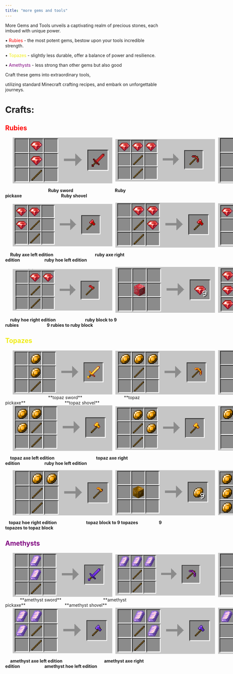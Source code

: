 ```yaml
---
title: "more gems and tools"
---
```


<head>
  <link rel="icon" href="/assets/favicon.ico" type="image/x-icon">
</head>

<style>
.horizon {
  padding: 0 24px;
  margin-right: 5px;
  display: flex;
/*   justify-content: center; */
  align-items: center;
  max-width: 400px
}
.caption {
  font-weight: bold;
  text-align: center;
}
img {
  margin-right: 10px;
/*   max-inline-size: 150px; */
/*   writing-mode: horizontal-tb;  */
  width: 80%; /* Scaled to 80% of the container's width */
  height: auto; /* Maintains aspect ratio */
}
</style>


More Gems and Tools unveils a captivating realm of precious stones, each imbued with unique power. 

 <p>• <span style="color: red;">Rubies</span> - the most potent gems, bestow upon your tools incredible strength. </p>

 <p>• <span style="color: #f0ec11;">Topazes</span> - slightly less durable, offer a balance of power and resilience. </p>

 <p>• <span style="color: purple;">Amethysts</span> - less strong than other gems but also good</p>

 Craft these gems into extraordinary tools, 
 
utilizing standard Minecraft crafting recipes, and embark on unforgettable journeys.


# Crafts:

<h2 style="color:red">Rubies</h2>

<div class="horizon">
  <img src="images/rubies/ruby_sword.png" alt="ruby_sword">
  <img src="images/rubies/ruby_pickaxe.png" alt="ruby_pickaxe">
  <img src="images/rubies/ruby_shovel.png" alt="Ruby_shovel">
</div>

                                   **Ruby sword**                                  **Ruby pickaxe**                                **Ruby shovel**
     
<div class="horizon">
    <img src="images/rubies/ruby_axe_left.png" alt="ruby_axe">
    <img src="images/rubies/ruby_axe_right.png" alt="ruby_axe">
    <img src="images/rubies/ruby_hoe_left.png" alt="Ruby_hoe">
</div>

    **Ruby axe left edition**                                  **ruby axe right edition**                    **ruby hoe left edition**

<div class="horizon">
  <img src="images/rubies/ruby_hoe_right.png" alt="ruby_hoe">
  <img src="images/rubies/ruby_block_to_rubies.png" alt="ruby_pickaxe">
  <img src="images/rubies/rubies_to_ruby_block.png" alt="Rubies to ruby block">
</div>

    **ruby hoe right edition**                        **ruby block to 9 rubies**                       **9 rubies to ruby block**

<h2 style="color:#f0ec11">Topazes</h2>

<div class="horizon">
    <img src="images/topazes/topaz_sword.png" alt="topaz_sword">
    <img src="images/topazes/topaz_pickaxe.png" alt="topaz_pickaxe">
    <img src="images/topazes/topaz_shovel.png" alt="topaz_shovel">
</div>
                                   **topaz sword**                                  **topaz pickaxe**                                **topaz shovel**

<div class="horizon">
    <img src="images/topazes/topaz_axe_left.png" alt="topaz_axe">
    <img src="images/topazes/topaz_axe_right.png" alt="topaz_axe">
    <img src="images/topazes/topaz_hoe_left.png" alt="topaz_hoe">
</div>

    **topaz axe left edition**                                  **topaz axe right edition**                    **ruby hoe left edition**

<div class="horizon">
  <img src="images/topazes/topaz_hoe_right.png" alt="topaz_hoe">
  <img src="images/topazes/topaz_block_to_topazes.png" alt="topaz_pickaxe">
  <img src="images/topazes/topazes_to_topaz_block.png" alt="topazes to topaz block">
</div>

   **topaz hoe right edition**                        **topaz block to 9 topazes**                 **9 topazes to topaz block**

<h2 style="color:purple">Amethysts</h2>

<div class="horizon">
    <img src="images/amethysts/amethyst_sword.png" alt="amethyst_sword">
    <img src="images/amethysts/amethyst_pickaxe.png" alt="amethyst_pickaxe">
    <img src="images/amethysts/amethyst_shovel.png" alt="amethyst_shovel">
</div>
            **amethyst sword**                                  **amethyst pickaxe**                                **amethyst shovel**

<div class="horizon">
    <img src="images/amethysts/amethyst_axe_left.png" alt="amethyst_axe">
    <img src="images/amethysts/amethyst_axe_right.png" alt="amethyst_axe">
    <img src="images/amethysts/amethyst_hoe_left.png" alt="amethyst_hoe">
</div>

    **amethyst axe left edition**                                  **amethyst axe right edition**                    **amethyst hoe left edition**

